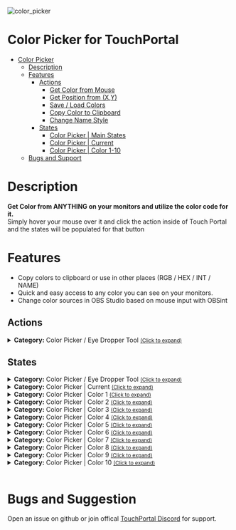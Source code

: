 ![color_picker](https://user-images.githubusercontent.com/76603653/212703874-820b0238-e079-4b33-b764-39022709bc11.png)


# Color Picker for TouchPortal
- [Color Picker](#On-Screen-Color-Picker)
  - [Description](#description) 
  - [Features](#Features)
    - [Actions](#actions)
        - [Get Color from Mouse](#tp.plugin.color_picker.mainactions)
        - [Get Position from (X,Y)](#tp.plugin.color_picker.mainactions)
        - [Save / Load Colors](#tp.plugin.color_picker.mainactions)
        - [Copy Color to Clipboard](#tp.plugin.color_picker.mainactions)
        - [Change Name Style](#tp.plugin.color_picker.mainactions)
    - [States](#states)
        - [Color Picker | Main States](#tp.plugin.color_picker.mainstates)
        - [Color Picker | Current](#tp.plugin.color_picker.currentstates)
        - [Color Picker | Color 1-10](#tp.plugin.color_picker.color1states)
  - [Bugs and Support](#bugs-and-suggestion)
  
# Description
 **Get Color from ANYTHING on your monitors and utilize the color code for it.**
 <br>Simply hover your mouse over it and click the action inside of Touch Portal and the states will be populated for that button

# Features
- Copy colors to clipboard or use in other places (RGB / HEX / INT / NAME)
- Quick and easy access to any color you can see on your monitors.
- Change color sources in OBS Studio based on mouse input with OBSint

## Actions

<details id='tp.plugin.color_picker.mainactions'><summary><b>Category:</b> Color Picker / Eye Dropper Tool <small><ins>(Click to expand)</ins></small></summary>


| Action Name | Description | Format | Data | On Hold | 
| --- | --- | --- | --- | --- |
| Get Color From Mouse | Get Color from Mouse | Get Color From Mouse and save to [1]  |  1. Type: choice<Br> Default: 0<br> Possible choices: ['0', '1', '2', '3', '4', '5', '6', '7', '8', '9', '10'] |  No |
| Save/Load Colors | Save / Load Colors to or from config | [1] colors to OR from file to [2] | 1. Type: choice<br>Default: Save <br>Possible choices: ['Save', 'Load'] 2. Type: file   Default: Default  |  No |
| Get Color from (X, Y) | Get Color from (X, Y) location | Get Color From Position X:[1] Y:[2] Value Name: [3] | 1. Type: number Default: 0 <br>Min Value: -50000 / Max Value: 50000 <br>2. Type: number<br>Default: 0 <br>3. Select Custom Name  | No  |
| Copy Color to Clipboard | Copy Color Code / Name to Clipboard | Copy [2] to clipboard from Button [1] | 1. Type: choice   Default: Current Possible choices: ['Current', '1', '2', '3', '4', '5', '6', '7', '8', '9', '10'] <br> 2. Type: choice <br>Default: HEX Possible choices: ['HEX', 'RGB', 'INT', 'NAME', 'OBS']  |  No |
| Change Name Style | Change Naming Style for Color Names | Change the naming style to:[1] | 1. Type: choice <br> Default: Basic Possible choices: ['Basic', 'Full', 'Best of']  |  No |
</details>


## States
<details id='tp.plugin.color_picker.mainstates'><summary><b>Category:</b> Color Picker / Eye Dropper Tool <small><ins>(Click to expand)</ins></small></summary>


| Id | Description | DefaultValue | parentGroup |
| --- | --- | --- | --- |
| .state.current_text_name_style | Color Picker: Text Name Style |  |   |
| .state.last_mouse_x | Color Picker: Last Mouse Location - X |  |   |
| .state.last_mouse_y | Color Picker: Last Mouse Location - Y |  |   |
| .state.config_loaded | Color Picker: Current Config Loaded |  |   |
</details>

<details id='tp.plugin.color_picker.currentstates'><summary><b>Category:</b> Color Picker | Current <small><ins>(Click to expand)</ins></small></summary>


| Id | Description | DefaultValue | parentGroup |
| --- | --- | --- | --- |
| .state.icon_color_current | Color Picker: COLORICON |  |   |
| .state.text_current | Color Picker: TEXT |  |   |
| .state.hex_color_current | Color Picker: HEX |  |   |
| .state.rgb_color_current | Color Picker: RGB |  |   |
| .state.int_color_current | Color Picker: INT  |  |   |
| .state.obs_color_current | Color Picker: OBS |  |   |
</details>

<details id='tp.plugin.color_picker.color1states'><summary><b>Category:</b> Color Picker | Color 1 <small><ins>(Click to expand)</ins></small></summary>


| Id | Description | DefaultValue | parentGroup |
| --- | --- | --- | --- |
| .state.icon_color_button1 | Color Picker: COLORICON [B1] |  |   |
| .state.text_color_button1 | Color Picker: TEXT  |  |   |
| .state.hex_color_button1 | Color Picker: HEX [B1]  |  |   |
| .state.rgb_color_button1 | Color Picker: RGB [B1] |  |   |
| .state.int_color_button1 | Color Picker: INT [B1] |  |   |
| .state.obs_color_button1 | Color Picker: OBS [B1] |  |   |
</details>

<details id='tp.plugin.color_picker.color2states'><summary><b>Category:</b> Color Picker | Color 2 <small><ins>(Click to expand)</ins></small></summary>


| Id | Description | DefaultValue | parentGroup |
| --- | --- | --- | --- |
| .state.icon_color_button2 | Color Picker: COLORICON [B2] |  |   |
| .state.text_color_button2 | Color Picker: TEXT [B2]  |  |   |
| .state.hex_color_button2 | Color Picker: HEX [B2]  |  |   |
| .state.rgb_color_button2 | Color Picker: RGB [B2] |  |   |
| .state.int_color_button2 | Color Picker: INT [B2] |  |   |
| .state.obs_color_button2 | Color Picker: OBS [B2] |  |   |
</details>

<details id='tp.plugin.color_picker.color3states'><summary><b>Category:</b> Color Picker | Color 3 <small><ins>(Click to expand)</ins></small></summary>


| Id | Description | DefaultValue | parentGroup |
| --- | --- | --- | --- |
| .state.icon_color_button3 | Color Picker: COLORICON [B3] |  |   |
| .state.text_color_button3 | Color Picker: TEXT [B3]  |  |   |
| .state.hex_color_button3 | Color Picker: HEX [B3]  |  |   |
| .state.rgb_color_button3 | Color Picker: RGB [B3] |  |   |
| .state.int_color_button3 | Color Picker: INT [B3] |  |   |
| .state.obs_color_button3 | Color Picker: OBS [B3] |  |   |
</details>

<details id='tp.plugin.color_picker.color4states'><summary><b>Category:</b> Color Picker | Color 4 <small><ins>(Click to expand)</ins></small></summary>


| Id | Description | DefaultValue | parentGroup |
| --- | --- | --- | --- |
| .state.icon_color_button4 | Color Picker: COLORICON [B4] |  |   |
| .state.text_color_button4 | Color Picker: TEXT [B4]  |  |   |
| .state.hex_color_button4 | Color Picker: HEX [B4]  |  |   |
| .state.rgb_color_button4 | Color Picker: RGB [B4] |  |   |
| .state.int_color_button4 | Color Picker: INT [B4] |  |   |
| .state.obs_color_button4 | Color Picker: OBS [B4] |  |   |
</details>

<details id='tp.plugin.color_picker.color5states'><summary><b>Category:</b> Color Picker | Color 5 <small><ins>(Click to expand)</ins></small></summary>


| Id | Description | DefaultValue | parentGroup |
| --- | --- | --- | --- |
| .state.icon_color_button5 | Color Picker: COLORICON [B5] |  |   |
| .state.text_color_button5 | Color Picker: TEXT [B5]  |  |   |
| .state.hex_color_button5 | Color Picker: HEX [B5]  |  |   |
| .state.rgb_color_button5 | Color Picker: RGB [B5] |  |   |
| .state.int_color_button5 | Color Picker: INT [B5] |  |   |
| .state.obs_color_button5 | Color Picker: OBS [B5] |  |   |
</details>

<details id='tp.plugin.color_picker.color6states'><summary><b>Category:</b> Color Picker | Color 6 <small><ins>(Click to expand)</ins></small></summary>


| Id | Description | DefaultValue | parentGroup |
| --- | --- | --- | --- |
| .state.icon_color_button6 | Color Picker: COLORICON [B6] |  |   |
| .state.text_color_button6 | Color Picker: TEXT [B6]  |  |   |
| .state.hex_color_button6 | Color Picker: HEX [B6]  |  |   |
| .state.rgb_color_button6 | Color Picker: RGB [B6] |  |   |
| .state.int_color_button6 | Color Picker: INT [B6] |  |   |
| .state.obs_color_button6 | Color Picker: OBS [B6] |  |   |
</details>

<details id='tp.plugin.color_picker.color7states'><summary><b>Category:</b> Color Picker | Color 7 <small><ins>(Click to expand)</ins></small></summary>


| Id | Description | DefaultValue | parentGroup |
| --- | --- | --- | --- |
| .state.icon_color_button7 | Color Picker: COLORICON [B7] |  |   |
| .state.text_color_button7 | Color Picker: TEXT [B7]  |  |   |
| .state.hex_color_button7 | Color Picker: HEX [B7]  |  |   |
| .state.rgb_color_button7 | Color Picker: RGB [B7] |  |   |
| .state.int_color_button7 | Color Picker: INT [B7] |  |   |
| .state.obs_color_button7 | Color Picker: OBS [B7] |  |   |
</details>

<details id='tp.plugin.color_picker.color8states'><summary><b>Category:</b> Color Picker | Color 8 <small><ins>(Click to expand)</ins></small></summary>


| Id | Description | DefaultValue | parentGroup |
| --- | --- | --- | --- |
| .state.icon_color_button8 | Color Picker: COLORICON [B8] |  |   |
| .state.text_color_button8 | Color Picker: TEXT [B8]  |  |   |
| .state.hex_color_button8 | Color Picker: HEX [B8]  |  |   |
| .state.rgb_color_button8 | Color Picker: RGB [B8] |  |   |
| .state.int_color_button8 | Color Picker: INT [B8] |  |   |
| .state.obs_color_button8 | Color Picker: OBS [B8] |  |   |
</details>

<details id='tp.plugin.color_picker.color9states'><summary><b>Category:</b> Color Picker | Color 9 <small><ins>(Click to expand)</ins></small></summary>


| Id | Description | DefaultValue | parentGroup |
| --- | --- | --- | --- |
| .state.icon_color_button9 | Color Picker: COLORICON [B9] |  |   |
| .state.text_color_button9 | Color Picker: TEXT [B9]  |  |   |
| .state.hex_color_button9 | Color Picker: HEX [B9]  |  |   |
| .state.rgb_color_button9 | Color Picker: RGB [B9] |  |   |
| .state.int_color_button9 | Color Picker: INT [B9] |  |   |
| .state.obs_color_button9 | Color Picker: OBS [B9] |  |   |
</details>

<details id='tp.plugin.color_picker.color10states'><summary><b>Category:</b> Color Picker | Color 10 <small><ins>(Click to expand)</ins></small></summary>


| Id | Description | DefaultValue | parentGroup |
| --- | --- | --- | --- |
| .state.icon_color_button10 | Color Picker: COLORICON [B10] |  |   |
| .state.text_color_button10 | Color Picker: TEXT [B10]  |  |   |
| .state.hex_color_button10 | Color Picker: HEX [B10]  |  |   |
| .state.rgb_color_button10 | Color Picker: RGB [B10] |  |   |
| .state.int_color_button10 | Color Picker: INT [B10] |  |   |
| .state.obs_color_button10 | Color Picker: OBS [B10] |  |   |
</details>

<br>

# Bugs and Suggestion
Open an issue on github or join offical [TouchPortal Discord](https://discord.gg/MgxQb8r) for support.

